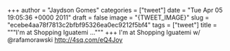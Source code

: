 
+++
author = "Jaydson Gomes"
categories = ["tweet"]
date = "Tue Apr 05 19:05:36 +0000 2011"
draft = false
image = "{TWEET_IMAGE}"
slug = "ecebe4aa78f7813c2bfbf95326ea0ec9212f5bf4"
tags = ["tweet"]
title = """I'm at Shopping Iguatemi ..."""
+++
I'm at Shopping Iguatemi w/ @rafamorawski http://4sq.com/eQ4Joy
